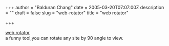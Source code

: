 +++
author = "Balduran Chang"
date = 2005-03-20T07:07:00Z
description = ""
draft = false
slug = "web-rotator"
title = "web rotator"

+++


[web rotator](http://blog.outer-court.com/rotated2/)  
a funny tool,you can rotate any site by 90 angle to view.

